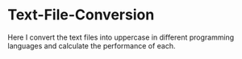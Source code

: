 # Text-File-Conversion
Here I convert the text files into uppercase in different programming languages and calculate the performance of each.
